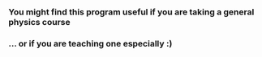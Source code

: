 ### You might find this program useful if you are taking a general physics course 
### ... or if you are teaching one especially :)
